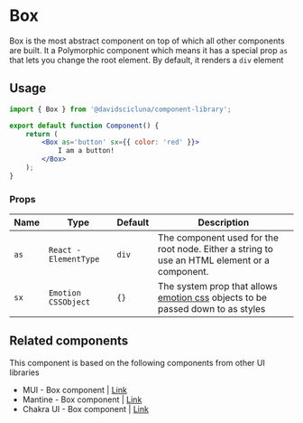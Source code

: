 # Box

Box is the most abstract component on top of which all other components are built. It a Polymorphic component which means it has a special prop `as` that lets you change the root element. By default, it renders a `div` element

## Usage

```jsx
import { Box } from '@davidscicluna/component-library';

export default function Component() {
	return (
		<Box as='button' sx={{ color: 'red' }}>
			I am a button!
		</Box>
	);
}
```

### Props

| Name | Type                  | Default | Description                                                                                                            |
| ---- | --------------------- | ------- | ---------------------------------------------------------------------------------------------------------------------- |
| `as` | `React - ElementType` | `div`   | The component used for the root node. Either a string to use an HTML element or a component.                           |
| `sx` | `Emotion CSSObject`   | `{}`    | The system prop that allows [emotion css](https://emotion.sh/docs/introduction) objects to be passed down to as styles |

## Related components

This component is based on the following components from other UI libraries

-   MUI - Box component | [Link](https://mui.com/material-ui/react-box/)
-   Mantine - Box component | [Link](https://mantine.dev/core/box/)
-   Chakra UI - Box component | [Link](https://chakra-ui.com/docs/components/box/usage)
